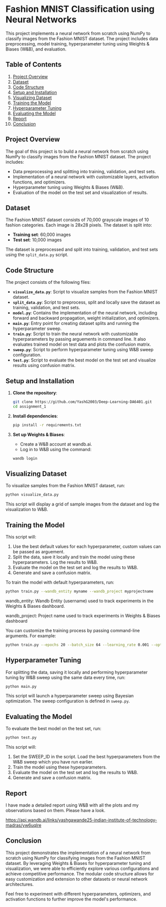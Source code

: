 # Fashion MNIST Classification using Neural Networks

This project implements a neural network from scratch using NumPy to classify images from the Fashion MNIST dataset. The project includes data preprocessing, model training, hyperparameter tuning using Weights & Biases (W&B), and evaluation.

## Table of Contents
1. [Project Overview](#project-overview)
2. [Dataset](#dataset)
3. [Code Structure](#code-structure)
4. [Setup and Installation](#setup-and-installation)
5. [Visualizing Dataset](#visualizing-dataset)
6. [Training the Model](#training-the-model)
7. [Hyperparameter Tuning](#hyperparameter-tuning)
8. [Evaluating the Model](#evaluating-the-model)
9. [Report](#report) 
10. [Conclusion](#conclusion)

## Project Overview

The goal of this project is to build a neural network from scratch using NumPy to classify images from the Fashion MNIST dataset. The project includes:
- Data preprocessing and splitting into training, validation, and test sets.
- Implementation of a neural network with customizable layers, activation functions, and optimizers.
- Hyperparameter tuning using Weights & Biases (W&B).
- Evaluation of the model on the test set and visualization of results.

## Dataset

The Fashion MNIST dataset consists of 70,000 grayscale images of 10 fashion categories. Each image is 28x28 pixels. The dataset is split into:
- **Training set**: 60,000 images
- **Test set**: 10,000 images

The dataset is preprocessed and split into training, validation, and test sets using the `split_data.py` script.

## Code Structure

The project consists of the following files:
- **`visualize_data.py`**: Script to visualize samples from the Fashion MNIST dataset.
- **`split_data.py`**: Script to preprocess, split and locally save the dataset as training, validation, and test sets.
- **`model.py`**: Contains the implementation of the neural network, including forward and backward propagation, weight initialization, and optimizers.
- **`main.py`**: Entry point for creating dataset splits and running the hyperparameter sweep.
- **`train.py`**: Script to train the neural network with customizable hyperparameters by passing arguements in command line. It also evaluates trained model on test data and plots the confusion matrix.
- **`sweep.py`**: Script to perform hyperparameter tuning using W&B sweep configuration.
- **`test.py`**: Script to evaluate the best model on the test set and visualize results using confusion matrix.

## Setup and Installation

1. **Clone the repository**:
   ```bash
   git clone https://github.com/YashG2003/Deep-Learning-DA6401.git
   cd assignment_1
   ```

2. **Install dependencies**:
   ```bash
   pip install -r requirements.txt
   ```

3. **Set up Weights & Biases**:
   * Create a W&B account at wandb.ai.
   * Log in to W&B using the command:
   ```bash
   wandb login
   ```

## Visualizing Dataset

To visualize samples from the Fashion MNIST dataset, run:
```bash
python visualize_data.py
```

This script will display a grid of sample images from the dataset and log the visualization to W&B.

## Training the Model

This script will:
1. Use the best default values for each hyperparameter, custom values can be passed as arguement.
2. Split the data, save it locally and train the model using these hyperparameters. Log the results to W&B.
3. Evaluate the model on the test set and log the results to W&B.
4. Generate and save a confusion matrix.

To train the model with default hyperparameters, run:
```bash
python train.py --wandb_entity myname --wandb_project myprojectname
```
wandb_entity: Wandb Entity (username) used to track experiments in the Weights & Biases dashboard.

wandb_project: Project name used to track experiments in Weights & Biases dashboard

You can customize the training process by passing command-line arguments. For example:
```bash
python train.py --epochs 20 --batch_size 64 --learning_rate 0.001 --optimizer nadam
```

## Hyperparameter Tuning

For splitting the data, saving it locally and performing hyperparameter tuning by W&B sweep using the same data every time, run:
```bash
python main.py
```

This script will launch a hyperparameter sweep using Bayesian optimization. The sweep configuration is defined in `sweep.py`.

## Evaluating the Model

To evaluate the best model on the test set, run:
```bash
python test.py
```

This script will:
1. Set the SWEEP_ID in the script. Load the best hyperparameters from the W&B sweep which you have run earlier.
2. Train the model using these hyperparameters.
3. Evaluate the model on the test set and log the results to W&B.
4. Generate and save a confusion matrix.

## Report

I have made a detailed report using W&B with all the plots and my observations based on them. Please have a look. 

https://api.wandb.ai/links/yashgawande25-indian-institute-of-technology-madras/yw6uqlre

## Conclusion

This project demonstrates the implementation of a neural network from scratch using NumPy for classifying images from the Fashion MNIST dataset. By leveraging Weights & Biases for hyperparameter tuning and visualization, we were able to efficiently explore various configurations and achieve competitive performance. The modular code structure allows for easy customization and extension to other datasets or neural network architectures.

Feel free to experiment with different hyperparameters, optimizers, and activation functions to further improve the model's performance. 
